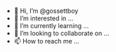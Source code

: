 - 👋 Hi, I’m @gossettboy
- 👀 I’m interested in ...
- 🌱 I’m currently learning ...
- 💞️ I’m looking to collaborate on ...
- 📫 How to reach me ...

<!---
gossettboy/gossettboy is a ✨ special ✨ repository because its `README.md` (this file) appears on your GitHub profile.
You can click the Preview link to take a look at your changes.
--->
